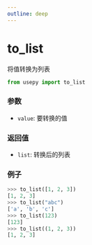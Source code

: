 ```yaml
---
outline: deep
---
```


# to_list
将值转换为列表

```python
from usepy import to_list
```

### 参数

- `value`: 要转换的值

### 返回值

- `list`: 转换后的列表

### 例子

```python
>>> to_list([1, 2, 3])
[1, 2, 3]
>>> to_list("abc")
['a', 'b', 'c']
>>> to_list(123)
[123]
>>> to_list((1, 2, 3))
[1, 2, 3]

